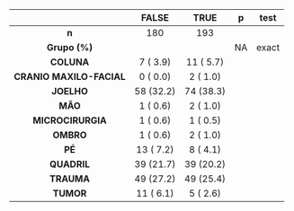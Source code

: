 

|           &nbsp;           |   FALSE   |   TRUE    |  p  |  test  |
|:--------------------------:|:---------:|:---------:|:---:|:------:|
|           **n**            |    180    |    193    |     |        |
|       **Grupo (%)**        |           |           | NA  | exact  |
|         **COLUNA**         | 7 ( 3.9)  | 11 ( 5.7) |     |        |
|  **CRANIO MAXILO-FACIAL**  | 0 ( 0.0)  | 2 ( 1.0)  |     |        |
|         **JOELHO**         | 58 (32.2) | 74 (38.3) |     |        |
|          **MÃO**           | 1 ( 0.6)  | 2 ( 1.0)  |     |        |
|     **MICROCIRURGIA**      | 1 ( 0.6)  | 1 ( 0.5)  |     |        |
|         **OMBRO**          | 1 ( 0.6)  | 2 ( 1.0)  |     |        |
|           **PÉ**           | 13 ( 7.2) | 8 ( 4.1)  |     |        |
|        **QUADRIL**         | 39 (21.7) | 39 (20.2) |     |        |
|         **TRAUMA**         | 49 (27.2) | 49 (25.4) |     |        |
|         **TUMOR**          | 11 ( 6.1) | 5 ( 2.6)  |     |        |

